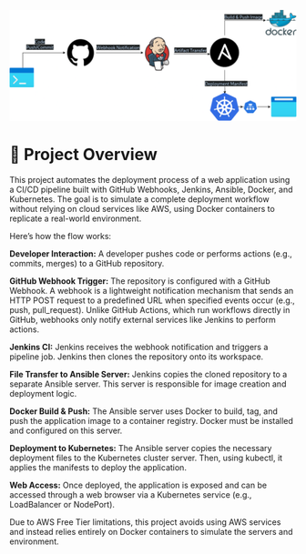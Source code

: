 ![overview image](./arch.png)

# 📄 Project Overview

This project automates the deployment process of a web application using a CI/CD pipeline built with GitHub Webhooks, Jenkins, Ansible, Docker, and Kubernetes. The goal is to simulate a complete deployment workflow without relying on cloud services like AWS, using Docker containers to replicate a real-world environment.

Here’s how the flow works:

**Developer Interaction:** A developer pushes code or performs actions (e.g., commits, merges) to a GitHub repository.

**GitHub Webhook Trigger:** The repository is configured with a GitHub Webhook. A webhook is a lightweight notification mechanism that sends an HTTP POST request to a predefined URL when specified events occur (e.g., push, pull_request). Unlike GitHub Actions, which run workflows directly in GitHub, webhooks only notify external services like Jenkins to perform actions.

**Jenkins CI:** Jenkins receives the webhook notification and triggers a pipeline job. Jenkins then clones the repository onto its workspace.

**File Transfer to Ansible Server:** Jenkins copies the cloned repository to a separate Ansible server. This server is responsible for image creation and deployment logic.

**Docker Build & Push:** The Ansible server uses Docker to build, tag, and push the application image to a container registry. Docker must be installed and configured on this server.

**Deployment to Kubernetes:** The Ansible server copies the necessary deployment files to the Kubernetes cluster server. Then, using kubectl, it applies the manifests to deploy the application.

**Web Access:** Once deployed, the application is exposed and can be accessed through a web browser via a Kubernetes service (e.g., LoadBalancer or NodePort).

Due to AWS Free Tier limitations, this project avoids using AWS services and instead relies entirely on Docker containers to simulate the servers and environment.
